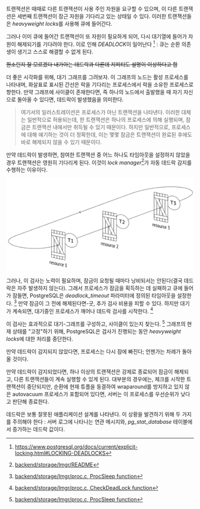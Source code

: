 트랜잭션은 때때로 다른 트랜잭션이 사용 주인 자원을 요구할 수 있으며, 이 다른 트랜잭션은 세번째 트랜잭션이 잠근 자원을 기다리고 있는 상태일 수 있다.
이러한 트랜잭션들은 *heavyweight locks*를 사용해 큐에 들어간다.

그러나 이미 큐에 들어간 트랜잭션이 또 자원이 필요하게 되어, 다시 대기열에 들어가 자원이 해제되기를 기다려야 한다.
이로 인해 *DEADLOCK*이 일어난다 [^1] :  큐는 순환 의존생이 생기고 스스로 해결할 수 없게 된다.

~~뭔소린지 잘 모르겠다 내가아는 데드락과 다른데 지피티도 설명이 이상하다고 함~~


더 좋은 시각화를 위해, 대기 그래프를 그려보자. 이 그래프의 노드는 활성 프로세스를 나타내며, 화살표로 표시된 간선은 락을 기다리는 프로세스에서 락을 소유한 프로세스로 향한다. 만약 그래프에 사이클이 존재한다면, 즉 하나의 노드에서 출발했을 때 자기 자신으로 돌아올 수 있다면, 데드락이 발생했음을 의미한다.

> 여기서의 일러스트레이션은 프로세스가 아닌 트랜잭션을 나타낸다. 이러한 대체는 일반적으로 허용되는데, 한 트랜잭션은 하나의 프로세스에 의해 실행되며, 잠금은 트랜잭션 내에서만 취득될 수 있기 때문이다. 
> 하지만 일반적으로, 프로세스에 대해 얘기하는 것이 더 정확한데, 이는 몇몇 잠금은 트랜잭션이 완료된 후에도 바로 해제되지 않을 수 있기 때문이다.

만약 데드락이 발생하면, 참여한 트랜잭션 중 어느 하나도 타임아웃을 설정하지 않았을 경우 트랜잭션은 영원히 기다리게 된다. 
이것이 *lock manager*[^2]가 자동 데드락 감지를 수행하는 이유이다.

![](_static/Pasted%20image%2020241014101452.png)

그러나, 이 검사는 노력이 필요하며, 잠금이 요청될 때마다 낭비되서는 안된다(결국 데드락은 자주 발생하지 않는다). 그래서  프로세스가  잠금을 획득하는 데 실패하고 큐에 들어가 잠들면, PostgreSQL은 *deadlock_timeout* 파라미터에 정의된 타임아웃을 설정한다. [^3]
만약 잠금이 그 전에 해제된다면-굿, 추가 검사 비용을 피할 수 있다.
하지만 대기가 계속되면, 대기중인 프로세스가 깨어나 데드락 검사를 시작한다. [^4]

이 검사는 효과적으로 대기-그래프를 구성하고, 사이클이 있는지 찾는다. [^3] 그래프의 현재 상태를 "고정"하기 위해,  PostgreSQL은 검사가 진행되는 동안 *heavyweight locks*에 대한 처리를 중단한다.

만약 데드락이 감지되지 않았다면, 프로세스는 다시 잠에 빠진다; 언젠가는 차례가 돌아올 것이다.

만약 데드락이 감지되었다면, 하나 이상의 트랜잭션은 강제로 종료되어 잠금이 해제되고, 다른 트랜잭션들이 계속 실행할 수 있게 된다.
대부분의 경우에는, 체크를 시작한 트랜잭션이 중단되지만, 순환에 현재 튜플을 동결하여 wraparound를 방지하고 있지 않은 autovacuum 프로세스가 포함되어 있다면, 서버는 이 프로세스를 우선순위가 낮다고 판단해 종료한다.

데드락은 보통 잘못된 애플리케이션 설계를 나타낸다. 이 상황을 발견하기 위해 두 가지를 주의해야 한다 : 서버 로그에 나타나는 연관 메시지와, *pg_stat_database* 테이블에서 증가하는 데드락 값이다.




[^1]: https://www.postgresql.org/docs/current/explicit-locking.html#LOCKING-DEADLOCKS
[^2]:[backend/storage/lmgr/README](https://git.postgresql.org/gitweb/?p=postgresql.git;a=blob;f=src/backend/storage/lmgr/README;hb=REL_14_STABLE)

[^3]:[backend/storage/lmgr/proc.c, ProcSleep function](https://git.postgresql.org/gitweb/?p=postgresql.git;a=blob;f=src/backend/storage/lmgr/proc.c;hb=REL_14_STABLE)
[^4]:[backend/storage/lmgr/proc.c, CheckDeadLock function](https://git.postgresql.org/gitweb/?p=postgresql.git;a=blob;f=src/backend/storage/lmgr/proc.c;hb=REL_14_STABLE)
[^5]:[backend/storage/lmgr/deadlock.c](https://git.postgresql.org/gitweb/?p=postgresql.git;a=blob;f=src/backend/storage/lmgr/deadlock.c;hb=REL_14_STABLE)

